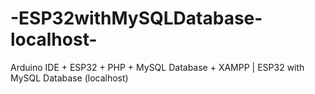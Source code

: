 # -ESP32withMySQLDatabase-localhost-
Arduino IDE + ESP32 + PHP + MySQL Database + XAMPP | ESP32 with MySQL Database (localhost)

